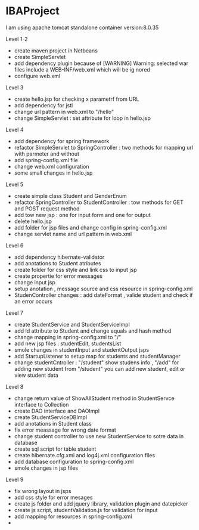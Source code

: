 # IBAProject

I am using apache tomcat standalone container version:8.0.35

Level 1-2
- create maven project in Netbeans 
- create SimpleServlet 
- add dependency plugin because of [WARNING] Warning: selected war files include a WEB-INF/web.xml which will be ig
nored
- configure web.xml

Level 3
- create hello.jsp for checking x parametrf from URL 
- add dependency for jstl
- change url pattern in web.xml to "/hello"
- change SimpleServlet : set attribute for loop in hello.jsp 

Level 4
- add dependency for spring framework
- refactor SimpleServlet to SpringController : two methods for mapping url with parmeter and without
- add spring-config.xml file 
- change web.xml configuration 
- some small changes in hello.jsp

Level 5
- create simple class Student and GenderEnum
- refactor SpringController to StudentController : tow methods for GET and POST request method
- add tow new jsp :  one for input form and one for output
- delete hello.jsp
- add folder for jsp files and change config in spring-config.xml
- change servlet name and url pattern in web.xml

Level 6
- add dependency hibernate-validator
- add anotations to Student atributes
- create folder for css style and link css to input jsp
- create propertie for error messages
- change input jsp 
- setup anotation , message source and css resource in spring-config.xml
- StudenController changes : add dateFormat , valide student and check if an error occurs

Level 7
- create StudentService and StudentServiceImpl
- add Id attribute to Student and change equals and hash method
- change mapping in spring-config.xml to "/"
- add new jsp files : studentEdit, studentsList
- smole changes in studentInput and studentOutput jsps
- add StartupListener to setup map for students and studentManager
- change studentCntroller : "/student" show studens info , "/add" for adding new student
                            from "/student" you can add new student, edit or view student data

Level 8
- change return value of ShowAllStudent method in StudentServce interface to Collection
- create DAO interface and DAOImpl
- create StudentServiceDBImpl 
- add anotations in Student class
- fix error meassage for wrong date format 
- change student controller to use new StudentService to sotre data in database
- create sql script for table student
- create hibernate.cfg.xml and log4j.xml configuration files
- add database configuration to spring-config.xml
- smole changes in jsp files

Level 9
- fix wrong layout in jsps
- add css style for error mesages
- create js folder and add jquery library, validation plugin and datepicker
- create js script, studentValidation.js for validation for input 
- add mapping for resources in spring-config.xml
- 

